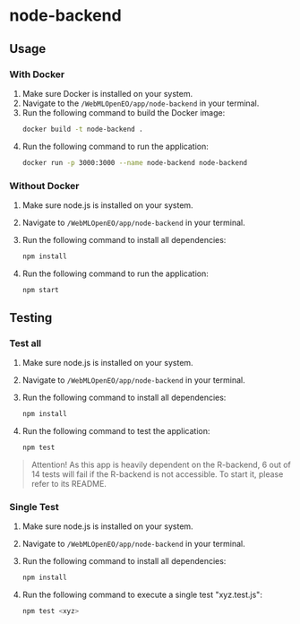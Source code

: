 # node-backend

## Usage

### With Docker

1. Make sure Docker is installed on your system.
2. Navigate to the ``/WebMLOpenEO/app/node-backend`` in your terminal.
3. Run the following command to build the Docker image:
   ```bash
   docker build -t node-backend .
4. Run the following command to run the application:
    ```bash
    docker run -p 3000:3000 --name node-backend node-backend
### Without Docker

1. Make sure node.js is installed on your system.
2. Navigate to ``/WebMLOpenEO/app/node-backend`` in your terminal.
3. Run the following command to install all dependencies:
   ```bash
   npm install
4. Run the following command to run the application:

   ```bash
   npm start

## Testing

### Test all

1. Make sure node.js is installed on your system.
2. Navigate to ``/WebMLOpenEO/app/node-backend`` in your terminal.
3. Run the following command to install all dependencies:
   ```bash
   npm install
4. Run the following command to test the application:

   ```bash
   npm test

> Attention! As this app is heavily dependent on the R-backend, 6 out of 14 tests will fail if the R-backend is not accessible. To start it, please refer to its README.

### Single Test

1. Make sure node.js is installed on your system.
2. Navigate to ``/WebMLOpenEO/app/node-backend`` in your terminal.
3. Run the following command to install all dependencies:
   ```bash
   npm install
4. Run the following command to execute a single test "xyz.test.js":

   ```bash
   npm test <xyz>